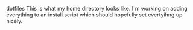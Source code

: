 dotfiles
This is what my home directory looks like. I'm working on adding everything to
an install script which should hopefully set evertyihng up nicely.
